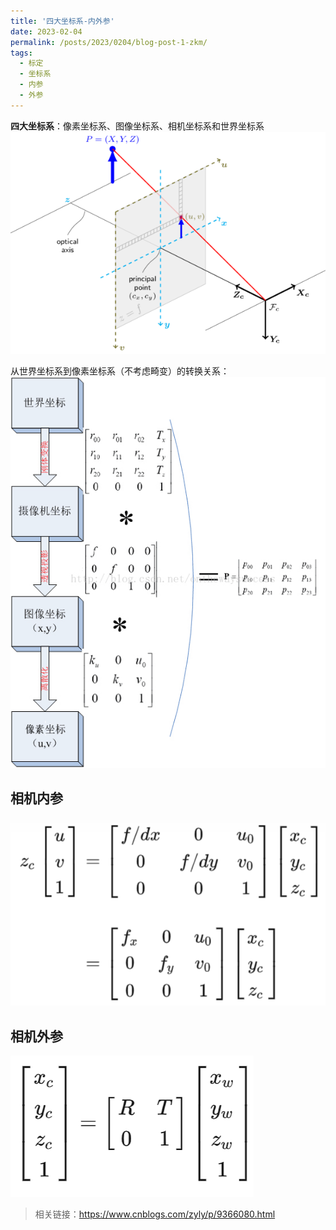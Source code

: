 ```yaml
---
title: '四大坐标系-内外参'
date: 2023-02-04
permalink: /posts/2023/0204/blog-post-1-zkm/
tags:
  - 标定
  - 坐标系
  - 内参
  - 外参
---
```


**四大坐标系**：像素坐标系、图像坐标系、相机坐标系和世界坐标系  
![png](/images/posts/Coordinate-System.png)   

从世界坐标系到像素坐标系（不考虑畸变）的转换关系：  
![png](/images/posts/Coordinate-System-juzheng.png)   
 
相机内参
------
![png](/images/posts/neican.png)   

相机外参
------
![png](/images/posts/waican.png)   




>相关链接：https://www.cnblogs.com/zyly/p/9366080.html
